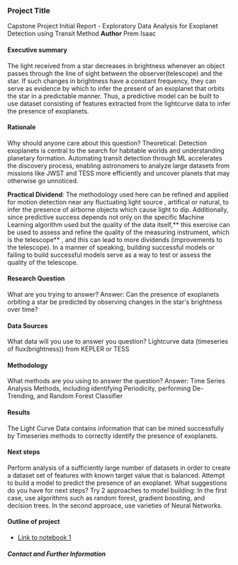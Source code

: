 ### Project Title
Capstone Project Initial Report - Exploratory Data Analysis for Exoplanet Detection using Transit Method
**Author**
Prem Isaac
#### Executive summary
The light received from a star decreases in brightness whenever an object passes through the line of sight between the observer(telescope) and the star. If such changes in brightness have a constant frequency, they can serve as evidence by which to infer the present of an exoplanet that orbits the star in a predictable manner. Thus, a predictive model can be built to use dataset consisting of  features extracted from the lightcurve data to infer the presence of exoplanets.

#### Rationale
Why should anyone care about this question?
Theoretical:  Detection exoplanets is central to the search for habitable worlds and understanding planetary formation. Automating transit detection through ML accelerates the discovery process, enabling astronomers to analyze large datasets from missions like JWST and TESS more efficiently and uncover planets that may otherwise go unnoticed.

**Practical Dividend**: The methodology used here can be refined and applied for motion detection near any fluctuating light source , artifical or natural, to infer the presence of airborne objects which cause light to dip. Additionally, since predictive success depends not only on the specific Machine Learning algorithm used but the quality of the data itself,** this exercise can be used to assess and refine the quality of the measuring instrument, which is the telescope** , and this can lead to more dividends (improvements to the telescope). In a manner of speaking, building successful models or failing to build successful models serve as a way to test or assess the quality of the telescope.

#### Research Question
What are you trying to answer?
Answer: Can the presence of exoplanets orbiting a star be predicted by observing changes in the star's brightness over time?
#### Data Sources
What data will you use to answer you question?
Lightcurve data (timeseries of flux(brightness)) from KEPLER or TESS
#### Methodology
What methods are you using to answer the question?
Answer: Time Series Analysis Methods, including identifying Periodicity, performing De-Trending, and Random Forest Classifier
#### Results
The Light Curve Data contains information that can be mined successfully by Timeseries methods to correctly identify the presence of exoplanets. 

#### Next steps
Perform analysis of a sufficiently large number of datasets in order to create a dataset set of features with known target value that is balanced.
Attempt to build a model to predict the presence of an exoplanet.
What suggestions do you have for next steps?
Try 2 approaches to model building: In the first case, use algorithms such as random forest, gradient boosting, and decision trees. In the second approace, use varieties of Neural Networks.
#### Outline of project

- [Link to notebook 1](https://github.com/lematya/bkly_aiml_capstone_initial_report/blob/main/pisaac_capstone_initialreport.ipynb)


##### Contact and Further Information
